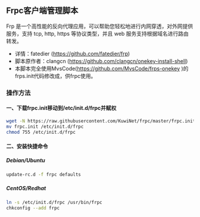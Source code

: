 ## Frpc客户端管理脚本
Frp 是一个高性能的反向代理应用，可以帮助您轻松地进行内网穿透，对外网提供服务，支持 tcp, http, https 等协议类型，并且 web 服务支持根据域名进行路由转发。

* 详情：fatedier (https://github.com/fatedier/frp)</br>
* 脚本原作者：clangcn (https://github.com/clangcn/onekey-install-shell)</br>
* 本脚本完全使用MvsCode(https://github.com/MvsCode/frps-onekey )的frps.init代码修改成，供frpc使用。

### 操作方法
#### 一、下载frpc.init移动到/etc/init.d/frpc并赋权
~~~bash
wget -N https://raw.githubusercontent.com/KuwiNet/frpc/master/frpc.init -o ./frpc.init
mv frpc.init /etc/init.d/frpc
chmod 755 /etc/init.d/frpc
~~~
#### 二、安装快捷命令
##### Debian/Ubuntu
~~~bash
update-rc.d -f frpc defaults
~~~
##### CentOS/Redhat
~~~bash
ln -s /etc/init.d/frpc /usr/bin/frpc
chkconfig --add frpc
~~~
